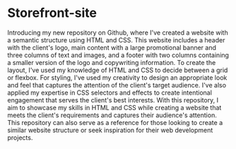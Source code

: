 # Storefront-site
 Introducing my new repository on Github, where I've created a website with a semantic structure using HTML and CSS. This website includes a header with the client's logo, main content with a large promotional banner and three columns of text and images, and a footer with two columns containing a smaller version of the logo and copywriting information.  To create the layout, I've used my knowledge of HTML and CSS to decide between a grid or flexbox. For styling, I've used my creativity to design an appropriate look and feel that captures the attention of the client's target audience. I've also applied my expertise in CSS selectors and effects to create intentional engagement that serves the client's best interests.  With this repository, I aim to showcase my skills in HTML and CSS while creating a website that meets the client's requirements and captures their audience's attention. This repository can also serve as a reference for those looking to create a similar website structure or seek inspiration for their web development projects.

